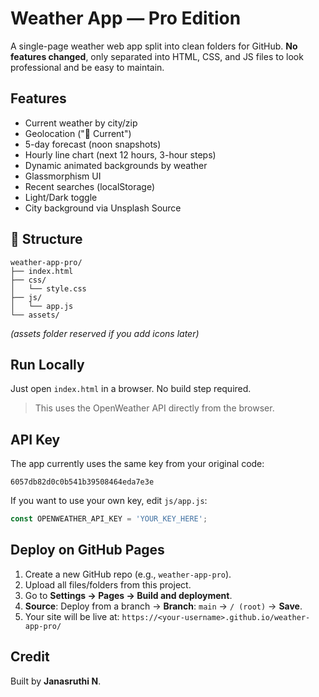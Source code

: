 # Weather App — Pro Edition

A single-page weather web app split into clean folders for GitHub. **No features changed**, only separated into HTML, CSS, and JS files to look professional and be easy to maintain.

##  Features 
- Current weather by city/zip
- Geolocation ("📍 Current")
- 5-day forecast (noon snapshots)
- Hourly line chart (next 12 hours, 3-hour steps)
- Dynamic animated backgrounds by weather
- Glassmorphism UI
- Recent searches (localStorage)
- Light/Dark toggle
- City background via Unsplash Source

## 📂 Structure
```
weather-app-pro/
├── index.html
├── css/
│   └── style.css
├── js/
│   └── app.js
└── assets/
```
*(assets folder reserved if you add icons later)*

##  Run Locally
Just open `index.html` in a browser. No build step required.

> This uses the OpenWeather API directly from the browser.

##  API Key
The app currently uses the same key from your original code:
```
6057db82d0c0b541b39508464eda7e3e
```
If you want to use your own key, edit `js/app.js`:
```js
const OPENWEATHER_API_KEY = 'YOUR_KEY_HERE';
```

##  Deploy on GitHub Pages
1. Create a new GitHub repo (e.g., `weather-app-pro`).
2. Upload all files/folders from this project.
3. Go to **Settings → Pages → Build and deployment**.
4. **Source**: Deploy from a branch → **Branch**: `main` → `/ (root)` → **Save**.
5. Your site will be live at: `https://<your-username>.github.io/weather-app-pro/`

##  Credit
Built by **Janasruthi N**.
